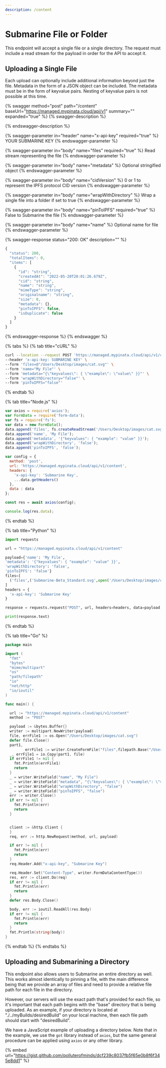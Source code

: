 ```yaml
---
description: /content
---
```


# Submarine File or Folder

This endpoint will accept a single file or a single directory. The request must include a read stream for the payload in order for the API to accept it.&#x20;

## Uploading a Single File

Each upload can optionally include additional information beyond just the file. Metadata in the form of a JSON object can be included. The metadata must be in the form of keyvalue pairs. Nesting of keyvalue pairs is not possible at this time.&#x20;

{% swagger method="post" path="/content" baseUrl="https://managed.mypinata.cloud/api/v1" summary="" expanded="true" %}
{% swagger-description %}

{% endswagger-description %}

{% swagger-parameter in="header" name="x-api-key" required="true" %}
YOUR SUBMARINE KEY
{% endswagger-parameter %}

{% swagger-parameter in="body" name="files" required="true" %}
Read stream representing the file
{% endswagger-parameter %}

{% swagger-parameter in="body" name="metadata" %}
Optional stringified object
{% endswagger-parameter %}

{% swagger-parameter in="body" name="cidVersion" %}
0 or 1 to represent the IPFS protocol CID version
{% endswagger-parameter %}

{% swagger-parameter in="body" name="wrapWithDirectory" %}
Wrap a single file into a folder if set to true
{% endswagger-parameter %}

{% swagger-parameter in="body" name="pinToIPFS" required="true" %}
False to Submarine the file
{% endswagger-parameter %}

{% swagger-parameter in="body" name="name" %}
Optional name for file
{% endswagger-parameter %}

{% swagger-response status="200: OK" description="" %}
```javascript
{
  "status": 200,
  "totalItems": 0,
  "items": [
    {
      "id": "string",
      "createdAt": "2022-05-20T20:01:26.679Z",
      "cid": "string",
      "name": "string",
      "mimeType": "string",
      "originalname": "string",
      "size": 0,
      "metadata": {},
      "pinToIPFS": false,
      "isDuplicate": false
    }
  ]
}
```
{% endswagger-response %}
{% endswagger %}

{% tabs %}
{% tab title="cURL" %}
```bash
curl --location --request POST 'https://managed.mypinata.cloud/api/v1/content' \
--header 'x-api-key: SUBMARINE KEY' \
--form 'files=@"/Users/Desktop/images/cat.svg"' \
--form 'name="My File"' \
--form 'metadata="{\"keyvalues\": { \"example\": \"value\" }}"' \
--form 'wrapWithDirectory="false"' \
--form 'pinToIPFS="false"'
```
{% endtab %}

{% tab title="Node.js" %}
```javascript
var axios = require('axios');
var FormData = require('form-data');
var fs = require('fs');
var data = new FormData();
data.append('files', fs.createReadStream('/Users/Desktop/images/cat.svg'));
data.append('name', 'My File');
data.append('metadata', '{"keyvalues": { "example": "value" }}');
data.append('wrapWithDirectory', 'false');
data.append('pinToIPFS', 'false');

var config = {
  method: 'post',
  url: 'https://managed.mypinata.cloud/api/v1/content',
  headers: { 
    'x-api-key': 'Submarine Key', 
    ...data.getHeaders()
  },
  data : data
};

const res = await axios(config);

console.log(res.data);
```
{% endtab %}

{% tab title="Python" %}
```python
import requests

url = "https://managed.mypinata.cloud/api/v1/content"

payload={'name': 'My File',
'metadata': '{"keyvalues": { "example": "value" }}',
'wrapWithDirectory': 'false',
'pinToIPFS': 'false'}
files=[
  ('files',('Submarine-Beta_Standard.svg',open('/Users/Desktop/images/cat.svg','rb'),'image/svg+xml'))
]
headers = {
  'x-api-key': 'Submarine Key'
}

response = requests.request("POST", url, headers=headers, data=payload, files=files)

print(response.text)

```
{% endtab %}

{% tab title="Go" %}
```go
package main

import (
  "fmt"
  "bytes"
  "mime/multipart"
  "os"
  "path/filepath"
  "io"
  "net/http"
  "io/ioutil"
)

func main() {

  url := "https://managed.mypinata.cloud/api/v1/content"
  method := "POST"

  payload := &bytes.Buffer{}
  writer := multipart.NewWriter(payload)
  file, errFile1 := os.Open("/Users/Desktop/images/cat.svg")
  defer file.Close()
  part1,
         errFile1 := writer.CreateFormFile("files",filepath.Base("/Users/Desktop/images/cat.svg"))
  _, errFile1 = io.Copy(part1, file)
  if errFile1 != nil {
    fmt.Println(errFile1)
    return
  }
  _ = writer.WriteField("name", "My File")
  _ = writer.WriteField("metadata", "{\"keyvalues\": { \"example\": \"value\" }}")
  _ = writer.WriteField("wrapWithDirectory", "false")
  _ = writer.WriteField("pinToIPFS", "false")
  err := writer.Close()
  if err != nil {
    fmt.Println(err)
    return
  }


  client := &http.Client {
  }
  req, err := http.NewRequest(method, url, payload)

  if err != nil {
    fmt.Println(err)
    return
  }
  req.Header.Add("x-api-key", "Submarine Key")

  req.Header.Set("Content-Type", writer.FormDataContentType())
  res, err := client.Do(req)
  if err != nil {
    fmt.Println(err)
    return
  }
  defer res.Body.Close()

  body, err := ioutil.ReadAll(res.Body)
  if err != nil {
    fmt.Println(err)
    return
  }
  fmt.Println(string(body))
}
```
{% endtab %}
{% endtabs %}

## Uploading and Submarining a Directory

This endpoint also allows users to Submarine an entire directory as well. This works almost identically to pinning a file, with the main difference being that we provide an array of files and need to provide a relative file path for each file in the directory.

However, our servers will use the exact path that's provided for each file, so it's important that each path begins with the "base" directory that is being uploaded. As an example, if your directory is located at "./../myBuilds/desiredBuild" on your local machine, then each file path should start with "desiredBuild".

We have a JavaScript example of uploading a directory below. Note that in the example, we use the `got` library instead of `axios`, but the same general procedure can be applied using `axios` or any other library.&#x20;

{% embed url="https://gist.github.com/polluterofminds/dcf239c8037fb5f65e0b8f6f345e8dd1" %}

